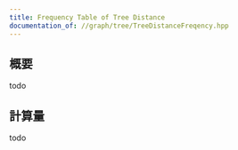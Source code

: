 ```yaml
---
title: Frequency Table of Tree Distance
documentation_of: //graph/tree/TreeDistanceFreqency.hpp
---
```


## 概要

todo

## 計算量
todo